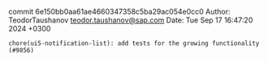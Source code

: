 commit 6e150bb0aa61ae4660347358c5ba29ac054e0cc0
Author: TeodorTaushanov <teodor.taushanov@sap.com>
Date:   Tue Sep 17 16:47:20 2024 +0300

    chore(ui5-notification-list): add tests for the growing functionality (#9856)
